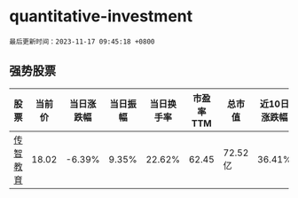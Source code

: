# quantitative-investment

`最后更新时间：2023-11-17 09:45:18 +0800`

## 强势股票

|股票|当前价|当日涨跌幅|当日振幅|当日换手率|市盈率TTM|总市值|近10日涨跌幅|
|----|----|----|----|----|----|----|----|
|[传智教育](https://xueqiu.com/S/SZ003032)|18.02|-6.39%|9.35%|22.62%|62.45|72.52亿|36.41%|
